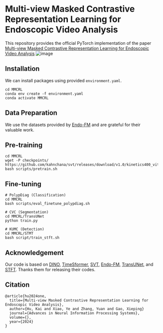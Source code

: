 # Multi-view Masked Contrastive Representation Learning for Endoscopic Video Analysis
This repository provides the official PyTorch implementation of the paper [Multi-view Masked Contrastive Representation Learning for Endoscopic Video Analysis]()
![image](https://github.com/MLMIP/MMCRL/blob/main/img/MMCRL.png)

## Installation
We can install packages using provided `environment.yaml`.

```shell
cd MMCRL
conda env create -f environment.yaml
conda activate MMCRL
```

## Data Preparation
We use the datasets provided by [Endo-FM](https://github.com/med-air/Endo-FM) and are grateful for their valuable work.

## Pre-training
```shell
cd MMCRL
wget -P checkpoints/ https://github.com/kahnchana/svt/releases/download/v1.0/kinetics400_vitb_ssl.pth
bash scripts/pretrain.sh
```

## Fine-tuning
```shell
# PolypDiag (Classification)
cd MMCRL
bash scripts/eval_finetune_polypdiag.sh

# CVC (Segmentation)
cd MMCRL/TransUNet
python train.py

# KUMC (Detection)
cd MMCRL/STMT
bash script/train_stft.sh
```

## Acknowledgement
Our code is based on [DINO](https://github.com/facebookresearch/dino), [TimeSformer](https://github.com/facebookresearch/TimeSformer), [SVT](https://github.com/kahnchana/svt), [Endo-FM](https://github.com/med-air/Endo-FM), [TransUNet](https://github.com/Beckschen/TransUNet), and [STFT](https://github.com/lingyunwu14/STFT). Thanks them for releasing their codes.


## Citation
```
@article{hu2024one,
  title={Multi-view Masked Contrastive Representation Learning for Endoscopic Video Analysis},
  author={Hu, Kai and Xiao, Ye and Zhang, Yuan and Gao, Xieping}
  journal={Advances in Neural Information Processing Systems},
  volume={},
  year={2024}
}
```
